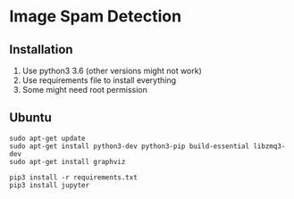Image Spam Detection
===

Installation
---
1. Use python3 3.6 (other versions might not work)
2. Use requirements file to install everything
3. Some might need root permission

Ubuntu
---
```
sudo apt-get update
sudo apt-get install python3-dev python3-pip build-essential libzmq3-dev
sudo apt-get install graphviz

pip3 install -r requirements.txt
pip3 install jupyter

```
